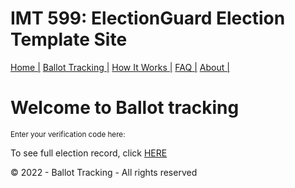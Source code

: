 # IMT 599: ElectionGuard Election Template Site
  <nav class="menu">
        <a href="./index.html">Home |</a>
        <a href="./tracking.html">Ballot Tracking |</a>
        <a href="./works.html">How It Works |</a>
        <a href="./FAQ.html">FAQ |</a>
        <a href="https://www.electionguard.vote/">About |</a>
      </nav>  
  </div>
  <body>
    <h1>Welcome to Ballot tracking</h1>
    <sup>Enter your verification code here:</sup>
  <p>To see full election record, click <a href="./Record.html">HERE</a></p>
    <div id="bottom">© 2022 - Ballot <span>Tracking</span> - All rights reserved 
